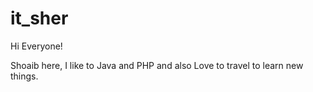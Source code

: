 # it_sher

Hi Everyone!


Shoaib here, I like to Java and PHP and also Love to travel to learn new things.
